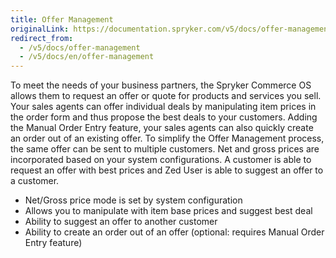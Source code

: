 ```yaml
---
title: Offer Management
originalLink: https://documentation.spryker.com/v5/docs/offer-management
redirect_from:
  - /v5/docs/offer-management
  - /v5/docs/en/offer-management
---
```


To meet the needs of your business partners, the Spryker Commerce OS allows them to request an offer or quote for products and services you sell. 
Your sales agents can offer individual deals by manipulating item prices in the order form and thus propose the best deals to your customers. Adding the Manual Order Entry feature, your sales agents can also quickly create an order out of an existing offer. To simplify the Offer Management process, the same offer can be sent to multiple customers.
Net and gross prices are incorporated based on your system configurations. 
A customer is able to request an offer with best prices and Zed User is able to suggest an offer to a customer.

* Net/Gross price mode is set by system configuration
* Allows you to manipulate with item base prices and suggest best deal
* Ability to suggest an offer to another customer 
* Ability to create an order out of an offer (optional: requires Manual Order Entry feature)
